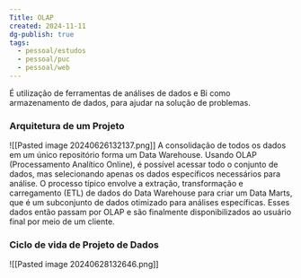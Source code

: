 ```yaml
---
Title: OLAP
created: 2024-11-11
dg-publish: true
tags:
  - pessoal/estudos
  - pessoal/puc
  - pessoal/web
---
```

É utilização de ferramentas de análises de dados e Bi como armazenamento de dados, para ajudar na solução de problemas. 
### Arquitetura de um Projeto
![[Pasted image 20240626132137.png]]
A consolidação de todos os dados em um único repositório forma um Data Warehouse. Usando OLAP (Processamento Analítico Online), é possível acessar todo o conjunto de dados, mas selecionando apenas os dados específicos necessários para análise. O processo típico envolve a extração, transformação e carregamento (ETL) de dados do Data Warehouse para criar um Data Marts, que é um subconjunto de dados otimizado para análises específicas. Esses dados então passam por OLAP e são finalmente disponibilizados ao usuário final por meio de um cliente.
### Ciclo de vida de Projeto de Dados
![[Pasted image 20240628132646.png]]